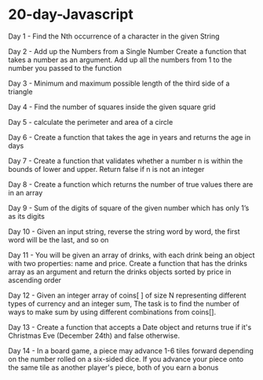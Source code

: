 # 20-day-Javascript

Day 1 - Find the Nth occurrence of a character in the given String


Day 2 - Add up the Numbers from a Single Number
Create a function that takes a number as an argument.
Add up all the numbers from 1 to the number you passed to the function

Day 3 - Minimum and maximum possible length of the third side of a triangle

Day 4 - Find the number of squares inside the given square grid

Day 5 - calculate the perimeter and area of a circle

Day 6 - Create a function that takes the age in years and returns the age in days

Day 7 - Create a function that validates whether a number n is within the bounds of lower and upper. Return false if n is not an integer

Day 8 -  Create a function which returns the number of true values there are in an array

Day 9 - Sum of the digits of square of the given number which has only 1’s as its digits

Day 10 - Given an input string, reverse the string word by word, the first word will be the last, and so on

Day 11 - You will be given an array of drinks, with each drink being an object with two properties: name and price. Create a function that has the drinks array as an argument and return the drinks objects sorted by price in ascending order

Day 12 - Given an integer array of coins[ ] of size N representing different types of currency and an integer sum, The task is to find the number of ways to make sum by using different combinations from coins[]. 

Day 13 - Create a function that accepts a Date object and returns true if it's Christmas Eve (December 24th) and false otherwise. 

Day 14 - In a board game, a piece may advance 1-6 tiles forward depending on the number rolled on a six-sided dice. If you advance your piece onto the same tile as another player's piece, both of you earn a bonus

